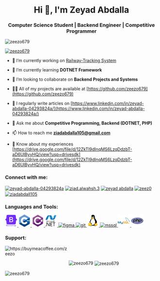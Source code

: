 <h1 align="center">Hi 👋, I'm Zeyad Abdalla</h1>
<h3 align="center">Computer Science Student | Backend Engineer | Competitive Programmer</h3>

<p align="left"> <img src="https://komarev.com/ghpvc/?username=zeezo679&label=Profile%20views&color=0e75b6&style=flat" alt="zeezo679" /> </p>

<p align="left"> <a href="https://github.com/ryo-ma/github-profile-trophy"><img src="https://github-profile-trophy.vercel.app/?username=zeezo679" alt="zeezo679" /></a> </p>

- 🔭 I’m currently working on [Railway-Tracking System](https://github.com/zeezo679/Railway-Tracking)

- 🌱 I’m currently learning **DOTNET Framework**

- 👯 I’m looking to collaborate on **Backend Projects and Systems**

- 👨‍💻 All of my projects are available at [https://github.com/zeezo679](https://github.com/zeezo679)

- 📝 I regularly write articles on [https://www.linkedin.com/in/zeyad-abdalla-04293824a/](https://www.linkedin.com/in/zeyad-abdalla-04293824a/)

- 💬 Ask me about **Competitive Programming, Backend (DOTNET, PHP)**

- 📫 How to reach me **ziadabdalla105@gmail.com**

- 📄 Know about my experiences [https://drive.google.com/file/d/12ZkTI9dInqMS6LzqDdzbT-aD6UIByvHQ/view?usp=drivesdk](https://drive.google.com/file/d/12ZkTI9dInqMS6LzqDdzbT-aD6UIByvHQ/view?usp=drivesdk)

<h3 align="left">Connect with me:</h3>
<p align="left">
<a href="https://linkedin.com/in/zeyad-abdalla-04293824a" target="blank"><img align="center" src="https://raw.githubusercontent.com/rahuldkjain/github-profile-readme-generator/master/src/images/icons/Social/linked-in-alt.svg" alt="zeyad-abdalla-04293824a" height="30" width="40" /></a>
<a href="https://fb.com/ziad.alwahsh.3" target="blank"><img align="center" src="https://raw.githubusercontent.com/rahuldkjain/github-profile-readme-generator/master/src/images/icons/Social/facebook.svg" alt="ziad.alwahsh.3" height="30" width="40" /></a>
<a href="https://www.youtube.com/c/zeyad abdalla" target="blank"><img align="center" src="https://raw.githubusercontent.com/rahuldkjain/github-profile-readme-generator/master/src/images/icons/Social/youtube.svg" alt="zeyad abdalla" height="30" width="40" /></a>
<a href="https://codeforces.com/profile/zeez0" target="blank"><img align="center" src="https://raw.githubusercontent.com/rahuldkjain/github-profile-readme-generator/master/src/images/icons/Social/codeforces.svg" alt="zeez0" height="30" width="40" /></a>
<a href="https://www.leetcode.com/ziadabdall105" target="blank"><img align="center" src="https://raw.githubusercontent.com/rahuldkjain/github-profile-readme-generator/master/src/images/icons/Social/leet-code.svg" alt="ziadabdall105" height="30" width="40" /></a>
</p>

<h3 align="left">Languages and Tools:</h3>
<p align="left"> <a href="https://getbootstrap.com" target="_blank" rel="noreferrer"> <img src="https://raw.githubusercontent.com/devicons/devicon/master/icons/bootstrap/bootstrap-plain-wordmark.svg" alt="bootstrap" width="40" height="40"/> </a> <a href="https://www.w3schools.com/cpp/" target="_blank" rel="noreferrer"> <img src="https://raw.githubusercontent.com/devicons/devicon/master/icons/cplusplus/cplusplus-original.svg" alt="cplusplus" width="40" height="40"/> </a> <a href="https://www.w3schools.com/cs/" target="_blank" rel="noreferrer"> <img src="https://raw.githubusercontent.com/devicons/devicon/master/icons/csharp/csharp-original.svg" alt="csharp" width="40" height="40"/> </a> <a href="https://dotnet.microsoft.com/" target="_blank" rel="noreferrer"> <img src="https://raw.githubusercontent.com/devicons/devicon/master/icons/dot-net/dot-net-original-wordmark.svg" alt="dotnet" width="40" height="40"/> </a> <a href="https://www.figma.com/" target="_blank" rel="noreferrer"> <img src="https://www.vectorlogo.zone/logos/figma/figma-icon.svg" alt="figma" width="40" height="40"/> </a> <a href="https://git-scm.com/" target="_blank" rel="noreferrer"> <img src="https://www.vectorlogo.zone/logos/git-scm/git-scm-icon.svg" alt="git" width="40" height="40"/> </a> <a href="https://www.linux.org/" target="_blank" rel="noreferrer"> <img src="https://raw.githubusercontent.com/devicons/devicon/master/icons/linux/linux-original.svg" alt="linux" width="40" height="40"/> </a> <a href="https://www.microsoft.com/en-us/sql-server" target="_blank" rel="noreferrer"> <img src="https://www.svgrepo.com/show/303229/microsoft-sql-server-logo.svg" alt="mssql" width="40" height="40"/> </a> <a href="https://www.mysql.com/" target="_blank" rel="noreferrer"> <img src="https://raw.githubusercontent.com/devicons/devicon/master/icons/mysql/mysql-original-wordmark.svg" alt="mysql" width="40" height="40"/> </a> <a href="https://www.php.net" target="_blank" rel="noreferrer"> <img src="https://raw.githubusercontent.com/devicons/devicon/master/icons/php/php-original.svg" alt="php" width="40" height="40"/> </a> </p>

<h3 align="left">Support:</h3>
<p><a href="https://www.buymeacoffee.com/https://buymeacoffee.com/zeezo"> <img align="left" src="https://cdn.buymeacoffee.com/buttons/v2/default-yellow.png" height="50" width="210" alt="https://buymeacoffee.com/zeezo" /></a></p><br><br>

<p><img align="left" src="https://github-readme-stats.vercel.app/api/top-langs?username=zeezo679&show_icons=true&locale=en&layout=compact" alt="zeezo679" /></p>

<p>&nbsp;<img align="center" src="https://github-readme-stats.vercel.app/api?username=zeezo679&show_icons=true&locale=en" alt="zeezo679" /></p>

<p><img align="center" src="https://github-readme-streak-stats.herokuapp.com/?user=zeezo679&" alt="zeezo679" /></p>
